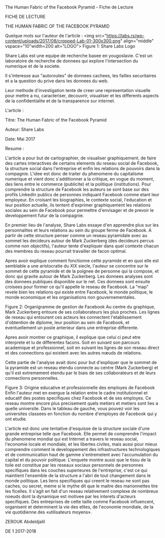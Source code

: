 ﻿The Human Fabric of the Facebook Pyramid - Fiche de Lecture 

FICHE DE LECTURE

THE HUMAN FABRIC OF THE FACEBOOK PYRAMID 

Quelque mots sur l'auteur de l'article : 
<img src="https://labs.rs/wp-content/uploads/2017/08/cropped-Lab-01-300x300.png" align="middle" vspace="10"width=200 alt="LOGO">
Figure 1: Share Labs Logo 

Share Labs est une equipe de recherche basee en yougoslavie. C'est un laboratoire de recherche de donnees qui explore l'intersection du numerique et de la societe. 

Il s'interesse aux "autoroutes" de donnees cachees, les failles securitaires et a la question du prive dans les donnees du web.

Leur methode d'investigation tente de creer une representation visuelle pour mettre a nu, caracteriser, decouvrir, visualiser et les differents aspects de la confidentialite et de la transparence sur internet.

L'article : 

Titre: The Human Fabric of the Facebook Pyramid 

Auteur: Share Labs 

Date: Mai 2017

Resume : 

L'article a pour but de cartographier, de visualiser graphiquement, de faire des cartes interactives de certains elements du reseau social de Facebook, la structure social dans l'entreprise et enfin les relations de pouvoirs dans la compagnie.
L'idee est donc de traiter du phenomene du capitalisme numerique et vient donc s'additionner a la critique, en vogue du moment, des liens entre le commerce (publicite) et la politique (institutions).
Pour comprendre la structure de Facebook les auteurs se sont base sur des profils LinkedIn publics de personnes indiquant Facebook comme etant leur employeur. En croisant les biographies, le contexte social, l'education et leur position actuelle, ils tentent d'exprimer graphiquement les relations sociales au sein de Facebook pour permettre d'envisager et de prevoir le developpement futur de la compagnie. 

En premier lieu de l'analyse, Share Labs essaye d'en apprendre plus sur les personnalites et leurs relations au sein du groupe ferme de Facebook. A partir de cette structure penser comme un reseau pyramidale avec au sommet les decideurs autour de Mark Zuckerberg (des decideurs percus comme non objectifs), l'auteur tente d'expliquer dans quel contexte chacun des membres du reseau pourrait travailler de facon optimal. 

Apres avoir explique comment fonctionne cette pyramide et en quoi elle est semblable a une aristocratie du XIX siecle, l'auteur se concentre sur le sommet de cette pyramide et de la poignee de personne qui la compose, et donc qui gravite autour de Mark Zuckerberg. Les donnees analyses sont des donnees publiques disponible sur le net. Ces donnees sont ensuite croisees pour former ce qu'il appelle le reseau de Facebook. La "map" revele bien les relations qui existe entre Facebook, le monde politique, le monde economique et les organisations non gouvernementales. 

Figure 2: Organigramme de gestion de Facebook 
Au centre du graphique, Mark Zuckerberg entoure de ses collaborateurs les plus proches. Les lignes de reseau qui entourent ces acteurs les connectent l'etablissement d'obtention de diplome, leur position au sein de Facebook, et eventuellement un poste anterieur dans une entreprise differente.

Apres avoir montrer ce graphique, il explique que celui ci peut etre interprete et lu de differentes facons. Soit en suivant son parcours academique et professionnel, soit en suivant les lignes de son reseau direct et des connections qui existent avec les autres nœuds de relations.

Cette partie de l'analyse avait donc pour but d'expliquer que le sommet de la pyramide est un reseau etendu connecte au centre (Mark Zuckerberg) et qu'il est extremement etendu par le biais de ses collaborateurs et de leurs connections personnelles.

Figure 3: Origine educative et professionnelle des employes de Facebook 
Enfin l'auteur met en exergue la relation entre le cadre institutionnel et educatif des postes specifiques chez Facebook et de ses employes.
Ce reseau montre encore plus precisement quels metiers et metiers sont lies a quelle universite. Dans le tableau de gauche, vous pouvez voir les universites classees en fonction du nombre d'employes de Facebook qui y ont etudie.

L'article est donc une tentative d'esquisse de la structure sociale d'une grande entreprise telle que Facebook. Elle permet de comprendre l'impact du phenomene mondial qui est Internet a travers le reseau social, l'economie locale et mondiale, et les libertes civiles, mais aussi pour mieux comprendre comment le developpement des infrastructures technologiques et de communication haut de gamme s'entremelent avec l'accumulation du capital et du pouvoir politique. 
L'enquete montre aussi que le tissu de la toile est constitue par les reseaux sociaux personnels de personnes specifiques dans les couches superieures de l'entreprise, c'est ce qui maintient l'ensemble de la structure a l'abri de tout changement dans le monde politique.
Les liens specifiques qui creent le reseau ne sont pas caches, ou secret, meme si le mythe dit que le maitre des marionnettes tire les ficelles. Il s'agit en fait d'un reseau relativement complexe de nombreux noeuds dont la dynamique est motivee par les interets d'acteurs specifiques. 
Des entreprises de cette taille comme Facebook influencent, organisent et determinent la vie des elites, de l'economie mondiale, de la vie quotidienne des «utilisateurs moyens».

ZEROUK Abdeldjalil 

DE 1 2017-2018
